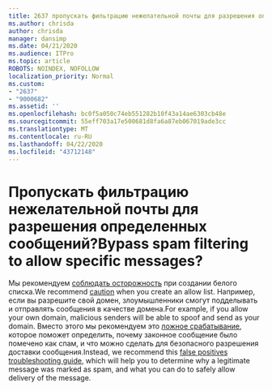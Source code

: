 ```yaml
---
title: 2637 пропускать фильтрацию нежелательной почты для разрешения определенных сообщений?
ms.author: chrisda
author: chrisda
manager: dansimp
ms.date: 04/21/2020
ms.audience: ITPro
ms.topic: article
ROBOTS: NOINDEX, NOFOLLOW
localization_priority: Normal
ms.custom:
- "2637"
- "9000682"
ms.assetid: ''
ms.openlocfilehash: bc0f5a050c74eb551282b10f43a14ae6303cb48e
ms.sourcegitcommit: 55eff703a17e500681d8fa6a87eb067019ade3cc
ms.translationtype: MT
ms.contentlocale: ru-RU
ms.lasthandoff: 04/22/2020
ms.locfileid: "43712148"
---
```

# <a name="bypass-spam-filtering-to-allow-specific-messages"></a><span data-ttu-id="5157f-102">Пропускать фильтрацию нежелательной почты для разрешения определенных сообщений?</span><span class="sxs-lookup"><span data-stu-id="5157f-102">Bypass spam filtering to allow specific messages?</span></span>

<span data-ttu-id="5157f-103">Мы рекомендуем [соблюдать осторожность](https://docs.microsoft.com/exchange/troubleshoot/antispam/cautions-against-bypassing-spam-filters) при создании белого списка.</span><span class="sxs-lookup"><span data-stu-id="5157f-103">We recommend [caution](https://docs.microsoft.com/exchange/troubleshoot/antispam/cautions-against-bypassing-spam-filters) when you create an allow list.</span></span> <span data-ttu-id="5157f-104">Например, если вы разрешите свой домен, злоумышленники смогут подделывать и отправлять сообщения в качестве домена.</span><span class="sxs-lookup"><span data-stu-id="5157f-104">For example, if you allow your own domain, malicious senders will be able to spoof and send as your domain.</span></span>  <span data-ttu-id="5157f-105">Вместо этого мы рекомендуем это [ложное срабатывание](https://docs.microsoft.com/office365/securitycompliance/prevent-email-from-being-marked-as-spam), которое поможет определить, почему законное сообщение было помечено как спам, и что можно сделать для безопасного разрешения доставки сообщения.</span><span class="sxs-lookup"><span data-stu-id="5157f-105">Instead, we recommend this [false positives troubleshooting guide](https://docs.microsoft.com/office365/securitycompliance/prevent-email-from-being-marked-as-spam), which will help you to determine why a legitimate message was marked as spam, and what you can do to safely allow delivery of the message.</span></span>
